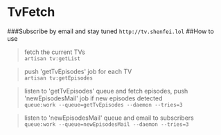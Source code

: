 # TvFetch
###Subscribe by email and stay tuned
`http://tv.shenfei.lol`
##How to use

>fetch the current TVs<br>
`artisan tv:getList`

>push 'getTvEpisodes' job for each TV<br>
`artisan tv:getEpisodes`

>listen to 'getTvEpisodes' queue and fetch episodes, push 'newEpisodesMail' job if new episodes detected<br>
`queue:work --queue=getTvEpisodes --daemon --tries=3`

>listen to 'newEpisodesMail' queue and email to subscribers<br>
`queue:work --queue=newEpisodesMail --daemon --tries=3`

